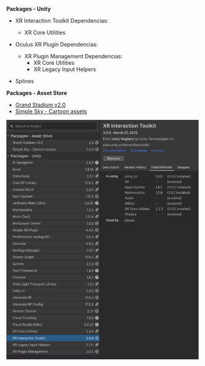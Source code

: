 
**Packages - Unity**

- XR Interaction Toolkit
	Dependencias:
	- XR Core Utilities

- Oculus XR Plugin
	Dependencias:
	- XR Plugin Management
		Dependencias:
		- XR Core Utilities
		- XR Legacy Input Helpers

- Splines

**Packages - Asset Store**

- [Grand Stadium v2.0](https://assetstore.unity.com/packages/3d/environments/urban/grand-stadium-v2-0-254584)
- [Simple Sky - Cartoon assets](https://assetstore.unity.com/packages/3d/environments/simple-sky-cartoon-assets-42373)

![Imagen](<./Images/Pasted image 20250513225247.png>)